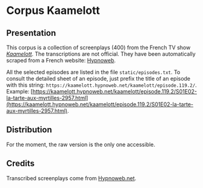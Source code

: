 # Corpus Kaamelott

## Presentation

This corpus is a collection of screenplays (400) from the French TV show [*Kaamelott*](https://fr.wikipedia.org/wiki/Kaamelott). The transcriptions are not official. They have been automatically scraped from a French website: [Hypnoweb](https://www.hypnoweb.net/).

All the selected episodes are listed in the file `static/episodes.txt`. To consult the detailed sheet of an episode, just prefix the title of an episode with this string: `https://kaamelott.hypnoweb.net/kaamelott/episode.119.2/`. Example: [https://kaamelott.hypnoweb.net/kaamelott/episode.119.2/S01E02-la-tarte-aux-myrtilles-2957.html](https://kaamelott.hypnoweb.net/kaamelott/episode.119.2/S01E02-la-tarte-aux-myrtilles-2957.html).

## Distribution

For the moment, the raw version is the only one accessible.

## Credits

Transcribed screenplays come from [Hypnoweb.net](https://www.hypnoweb.net/).